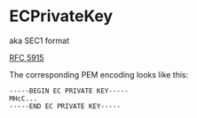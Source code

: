# ECPrivateKey

aka SEC1 format

[RFC 5915](https://datatracker.ietf.org/doc/html/rfc5915)

The corresponding PEM encoding looks like this:

```
-----BEGIN EC PRIVATE KEY-----
MHcC...
-----END EC PRIVATE KEY-----
```

